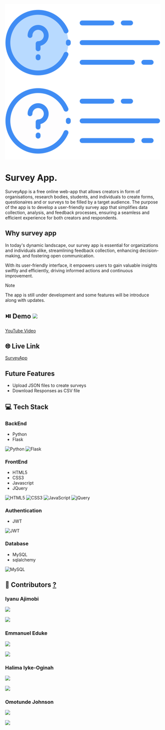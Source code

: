 ![](web_app/static/images/question512.png)

# Survey App.

SurveyApp is a free online web-app that allows creators in form of organisations, research bodies, students, and individuals to create forms, questionaires and or surveys to be filled by a target audience. The purpose of the app is to develop a user-friendly survey app that simplifies data collection, analysis, and feedback processes, ensuring a seamless and efficient experience for both creators and respondents.

## Why survey app
In today's dynamic landscape, our survey app is essential for organizations and individuals alike, streamlining feedback collection, enhancing decision-making, and fostering open communication. 

With its user-friendly interface, it empowers users to gain valuable insights swiftly and efficiently, driving informed actions and continuous improvement.

> [!NOTE]
> The app is still under development and some features will be introduce along with updates.

## ⏯️ Demo ![](https://img.shields.io/badge/YouTube-FF0000?style=for-the-badge&logo=youtube&logoColor=white)
[YouTube Video](https://youtu.be/oDKjCB6itwg)


## 🌐 Live Link 
[SurveyApp](https://alxsurveyapp.pythonanywhere.com/login)

## Future Features
- Upload JSON files to create surveys
- Download Responses as CSV file

## 💻 Tech Stack 
### BackEnd
- Python
- Flask

![Python](https://img.shields.io/badge/python-3670A0?style=for-the-badge&logo=python&logoColor=ffdd54)
![Flask](https://img.shields.io/badge/flask-%23000.svg?style=for-the-badge&logo=flask&logoColor=white)

### FrontEnd
- HTML5
- CSS3
- Javascript
- JQuery

![HTML5](https://img.shields.io/badge/html5-%23E34F26.svg?style=for-the-badge&logo=html5&logoColor=white)
![CSS3](https://img.shields.io/badge/css3-%231572B6.svg?style=for-the-badge&logo=css3&logoColor=white)
![JavaScript](https://img.shields.io/badge/javascript-%23323330.svg?style=for-the-badge&logo=javascript&logoColor=%23F7DF1E)
![jQuery](https://img.shields.io/badge/jquery-%230769AD.svg?style=for-the-badge&logo=jquery&logoColor=white)

### Authentication
- JWT

![JWT](https://img.shields.io/badge/JWT-black?style=for-the-badge&logo=JSON%20web%20tokens)

### Database
- MySQL
- sqlalchemy

![MySQL](https://img.shields.io/badge/mysql-%2300f.svg?style=for-the-badge&logo=mysql&logoColor=white)

## 👥 Contributors [?](authors.md)

### Iyanu Ajimobi
[![](https://img.shields.io/badge/GitHub-100000?style=for-the-badge&logo=github&logoColor=white)](https://github.com/I-yan-u)

[![](https://img.shields.io/badge/Gmail-D14836?style=for-the-badge&logo=gmail&logoColor=white)](mailto:iyanuajimobi5000@outlook.com)
### Emmanuel Eduke
[![](https://img.shields.io/badge/GitHub-100000?style=for-the-badge&logo=github&logoColor=white)](https://github.com/emmanueleduke)

[![](https://img.shields.io/badge/Gmail-D14836?style=for-the-badge&logo=gmail&logoColor=white)](mailto:eduke.emmanuel@gmail.com) 
### Halima Iyke-Oginah
[![](https://img.shields.io/badge/GitHub-100000?style=for-the-badge&logo=github&logoColor=white)](https://github.com/mastermind717)

[![](https://img.shields.io/badge/Gmail-D14836?style=for-the-badge&logo=gmail&logoColor=white)](mailto:halmanimkd@gmail.com)
### Omotunde Johnson
[![](https://img.shields.io/badge/GitHub-100000?style=for-the-badge&logo=github&logoColor=white)](https://github.com/JohnsonGith)

[![](https://img.shields.io/badge/Gmail-D14836?style=for-the-badge&logo=gmail&logoColor=white)](mailto:#)
